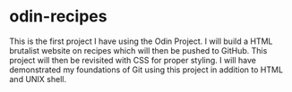 # odin-recipes
This is the first project I have using the Odin Project. I will build a HTML brutalist website on recipes which will then be pushed to GitHub. This project will then be revisited with CSS for proper styling. I will have demonstrated my foundations of Git using this project in addition to HTML and UNIX shell.